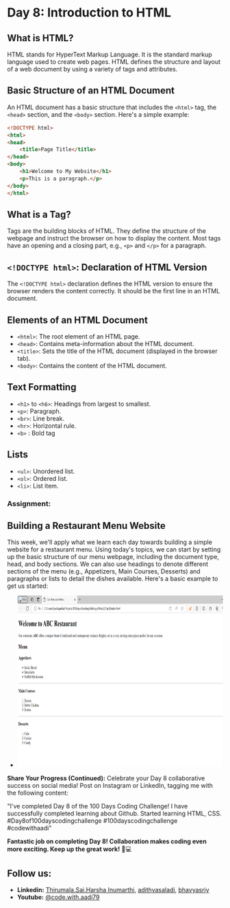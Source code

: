 # Day 8: Introduction to HTML

## What is HTML?
HTML stands for HyperText Markup Language. It is the standard markup language used to create web pages. HTML defines the structure and layout of a web document by using a variety of tags and attributes.

## Basic Structure of an HTML Document
An HTML document has a basic structure that includes the `<html>` tag, the `<head>` section, and the `<body>` section. Here's a simple example:

```html
<!DOCTYPE html>
<html>
<head>
    <title>Page Title</title>
</head>
<body>
    <h1>Welcome to My Website</h1>
    <p>This is a paragraph.</p>
</body>
</html>
```

## What is a Tag?
Tags are the building blocks of HTML. They define the structure of the webpage and instruct the browser on how to display the content. Most tags have an opening and a closing part, e.g., `<p>` and `</p>` for a paragraph.

## `<!DOCTYPE html>`: Declaration of HTML Version
The `<!DOCTYPE html>` declaration defines the HTML version to ensure the browser renders the content correctly. It should be the first line in an HTML document.

## Elements of an HTML Document
- `<html>`: The root element of an HTML page.
- `<head>`: Contains meta-information about the HTML document.
- `<title>`: Sets the title of the HTML document (displayed in the browser tab).
- `<body>`: Contains the content of the HTML document.

## Text Formatting
- `<h1>` to `<h6>`: Headings from largest to smallest.
- `<p>`: Paragraph.
- `<br>`: Line break.
- `<hr>`: Horizontal rule.
- `<b>` : Bold tag

## Lists
- `<ul>`: Unordered list.
- `<ol>`: Ordered list.
- `<li>`: List item.

### Assignment:
## Building a Restaurant Menu Website
This week, we'll apply what we learn each day towards building a simple website for a restaurant menu. Using today's topics, we can start by setting up the basic structure of our menu webpage, including the document type, head, and body sections. We can also use headings to denote different sections of the menu (e.g., Appetizers, Main Courses, Desserts) and paragraphs or lists to detail the dishes available. Here's a basic example to get us started:
- <center><img src="https://github.com/adithyasai/100daysofcodingchallenge/blob/week2/images/week2_ss1.png" width="800" height="400"></center>

**Share Your Progress (Continued):**
Celebrate your Day 8 collaborative success on social media! Post on Instagram or LinkedIn, tagging me with the following content:

"I've completed Day 8 of the 100 Days Coding Challenge! I have successfully completed learning about Github. Started learning HTML, CSS. #Day8of100dayscodingchallenge #100dayscodingchallenge #codewithaadi"

**Fantastic job on completing Day 8! Collaboration makes coding even more exciting. Keep up the great work!** 🚀💻

## Follow us:

- **Linkedin:** [Thirumala.Sai.Harsha Inumarthi](https://www.linkedin.com/in/saiharsha3377/), [adithyasaladi](https://www.linkedin.com/in/adithyasaladi/), [bhavyasriy](https://www.linkedin.com/in/bhavyasriy/)
- **Youtube:** [@code.with.aadi79](https://www.youtube.com/@Code.with.aadi79)
